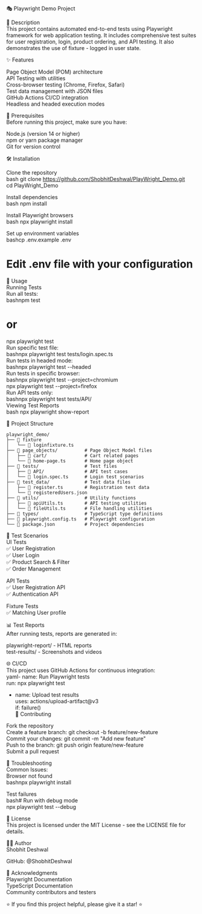 🎭 Playwright Demo Project

📖 Description  
This project contains automated end-to-end tests using Playwright framework for web application testing. It includes comprehensive test suites for user registration, login, product ordering, and API testing. It also demonstrates the use of fixture - logged in user state.

✨ Features  

Page Object Model (POM) architecture  
API Testing with utilities  
Cross-browser testing (Chrome, Firefox, Safari)  
Test data management with JSON files  
GitHub Actions CI/CD integration  
Headless and headed execution modes  

🚀 Prerequisites  
Before running this project, make sure you have:  

Node.js (version 14 or higher)  
npm or yarn package manager  
Git for version control  

🛠️ Installation  

Clone the repository  
bash git clone https://github.com/ShobhitDeshwal/PlayWright_Demo.git  
cd PlayWright_Demo  

Install dependencies  
bash npm install  

Install Playwright browsers  
bash npx playwright install  

Set up environment variables  
bashcp .env.example .env  
# Edit .env file with your configuration  


🎯 Usage  
Running Tests  
Run all tests:  
bashnpm test  
# or  
npx playwright test  
Run specific test file:  
bashnpx playwright test tests/login.spec.ts  
Run tests in headed mode:  
bashnpx playwright test --headed  
Run tests in specific browser:  
bashnpx playwright test --project=chromium  
npx playwright test --project=firefox  
Run API tests only:  
bashnpx playwright test tests/API/  
Viewing Test Reports  
bash npx playwright show-report  


📁 Project Structure  
```
playwright_demo/
├── 📂 fixture
│   └── 📄 loginfixture.ts 
├── 📂 page_objects/          # Page Object Model files
│   ├── 📂 cart/              # Cart related pages
│   └── 📄 home-page.ts       # Home page object
├── 📂 tests/                 # Test files
│   ├── 📂 API/               # API test cases
│   └── 📄 login.spec.ts      # Login test scenarios
├── 📂 test_data/             # Test data files
│   ├── 📄 register.ts        # Registration test data
│   └── 📄 registeredUsers.json
├── 📂 utils/                 # Utility functions
│   ├── 📄 apiUtils.ts        # API testing utilities
│   └── 📄 fileUtils.ts       # File handling utilities
├── 📂 types/                 # TypeScript type definitions
├── 📄 playwright.config.ts   # Playwright configuration
└── 📄 package.json           # Project dependencies
```

🧪 Test Scenarios  
UI Tests  
✅ User Registration  
✅ User Login  
✅ Product Search & Filter  
✅ Order Management  

API Tests  
✅ User Registration API  
✅ Authentication API  

Fixture Tests  
✅ Matching User profile  


📊 Test Reports  
After running tests, reports are generated in:  

playwright-report/ - HTML reports  
test-results/ - Screenshots and videos  

🌐 CI/CD  
This project uses GitHub Actions for continuous integration:  
yaml- name: Run Playwright tests  
  run: npx playwright test  
  
- name: Upload test results  
  uses: actions/upload-artifact@v3  
  if: failure()  
🤝 Contributing  

Fork the repository  
Create a feature branch: git checkout -b feature/new-feature  
Commit your changes: git commit -m "Add new feature"  
Push to the branch: git push origin feature/new-feature  
Submit a pull request  


🐛 Troubleshooting  
Common Issues:  
Browser not found  
bashnpx playwright install  

Test failures  
bash# Run with debug mode  
npx playwright test --debug  


📄 License  
This project is licensed under the MIT License - see the LICENSE file for details. 

👨‍💻 Author  
Shobhit Deshwal  

GitHub: @ShobhitDeshwal  

🙏 Acknowledgments  
Playwright Documentation  
TypeScript Documentation  
Community contributors and testers  


⭐ If you find this project helpful, please give it a star! ⭐  
